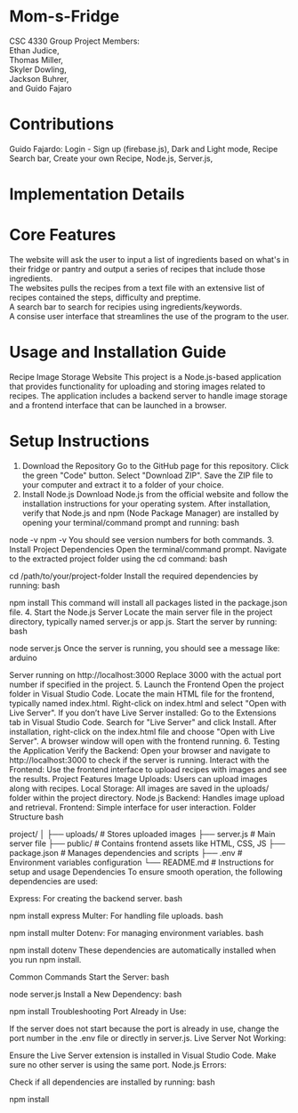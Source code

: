 # Mom-s-Fridge
CSC 4330 Group Project
Members:<br />
Ethan Judice,<br />
Thomas Miller,<br />
Skyler Dowling,<br />
Jackson Buhrer,<br />
and Guido Fajaro<br />

# Contributions

Guido Fajardo:
    Login - Sign up (firebase.js),
    Dark and Light mode,
    Recipe Search bar,
    Create your own Recipe,
    Node.js,
    Server.js,

# Implementation Details


# Core Features
The website will ask the user to input a list of ingredients based on what's in their fridge or pantry and output a series of recipes that include those ingredients.<br />
The websites pulls the recipes from a text file with an extensive list of recipes contained the steps, difficulty and preptime.<br />
A search bar to search for recipies using ingredients/keywords.<br />
A consise user interface that streamlines the use of the program to the user.<br />

# Usage and Installation Guide

Recipe Image Storage Website
This project is a Node.js-based application that provides functionality for uploading and storing images related to recipes. The application includes a backend server to handle image storage and a frontend interface that can be launched in a browser.

# Setup Instructions
1. Download the Repository
Go to the GitHub page for this repository.
Click the green "Code" button.
Select "Download ZIP".
Save the ZIP file to your computer and extract it to a folder of your choice.
2. Install Node.js
Download Node.js from the official website and follow the installation instructions for your operating system.
After installation, verify that Node.js and npm (Node Package Manager) are installed by opening your terminal/command prompt and running:
bash
 
node -v
npm -v
You should see version numbers for both commands.
3. Install Project Dependencies
Open the terminal/command prompt.
Navigate to the extracted project folder using the cd command:
bash
 
cd /path/to/your/project-folder
Install the required dependencies by running:
bash
 
npm install
This command will install all packages listed in the package.json file.
4. Start the Node.js Server
Locate the main server file in the project directory, typically named server.js or app.js.
Start the server by running:
bash
 
node server.js
Once the server is running, you should see a message like:
arduino
 
Server running on http://localhost:3000
Replace 3000 with the actual port number if specified in the project.
5. Launch the Frontend
Open the project folder in Visual Studio Code.
Locate the main HTML file for the frontend, typically named index.html.
Right-click on index.html and select "Open with Live Server".
If you don’t have Live Server installed:
Go to the Extensions tab in Visual Studio Code.
Search for "Live Server" and click Install.
After installation, right-click on the index.html file and choose "Open with Live Server".
A browser window will open with the frontend running.
6. Testing the Application
Verify the Backend: Open your browser and navigate to http://localhost:3000 to check if the server is running.
Interact with the Frontend: Use the frontend interface to upload recipes with images and see the results.
Project Features
Image Uploads: Users can upload images along with recipes.
Local Storage: All images are saved in the uploads/ folder within the project directory.
Node.js Backend: Handles image upload and retrieval.
Frontend: Simple interface for user interaction.
Folder Structure
bash
 
project/
│
├── uploads/            # Stores uploaded images
├── server.js           # Main server file
├── public/             # Contains frontend assets like HTML, CSS, JS
├── package.json        # Manages dependencies and scripts
├── .env                # Environment variables configuration
└── README.md           # Instructions for setup and usage
Dependencies
To ensure smooth operation, the following dependencies are used:

Express: For creating the backend server.
bash
 
npm install express
Multer: For handling file uploads.
bash
 
npm install multer
Dotenv: For managing environment variables.
bash
 
npm install dotenv
These dependencies are automatically installed when you run npm install.

Common Commands
Start the Server:
bash
 
node server.js
Install a New Dependency:
bash
 
npm install <dependency-name>
Troubleshooting
Port Already in Use:

If the server does not start because the port is already in use, change the port number in the .env file or directly in server.js.
Live Server Not Working:

Ensure the Live Server extension is installed in Visual Studio Code.
Make sure no other server is using the same port.
Node.js Errors:

Check if all dependencies are installed by running:
bash
 
npm install
